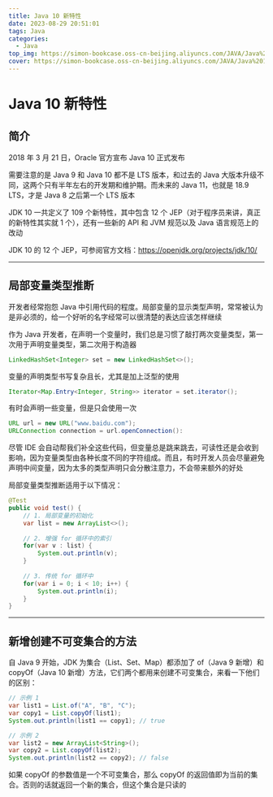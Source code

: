 ```yaml
---
title: Java 10 新特性
date: 2023-08-29 20:51:01
tags: Java
categories: 
  - Java
top_img: https://simon-bookcase.oss-cn-beijing.aliyuncs.com/JAVA/Java%2010%20%E6%96%B0%E7%89%B9%E6%80%A7/preview.jpg
cover: https://simon-bookcase.oss-cn-beijing.aliyuncs.com/JAVA/Java%2010%20%E6%96%B0%E7%89%B9%E6%80%A7/preview.jpg
---
```




# Java 10 新特性

## 简介



2018 年 3 月 21 日，Oracle 官方宣布 Java 10 正式发布

需要注意的是 Java 9 和 Java 10 都不是 LTS 版本，和过去的 Java 大版本升级不同，这两个只有半年左右的开发期和维护期。而未来的 Java 11，也就是 18.9 LTS，才是 Java 8 之后第一个 LTS 版本

JDK 10 一共定义了 109 个新特性，其中包含 12 个 JEP（对于程序员来讲，真正的新特性其实就 1 个），还有一些新的 API 和 JVM 规范以及 Java 语言规范上的改动

JDK 10 的 12 个 JEP，可参阅官方文档：https://openjdk.org/projects/jdk/10/



------

## 局部变量类型推断



开发者经常抱怨 Java 中引用代码的程度。局部变量的显示类型声明，常常被认为是非必须的，给一个好听的名字经常可以很清楚的表达应该怎样继续



作为 Java 开发者，在声明一个变量时，我们总是习惯了敲打两次变量类型，第一次用于声明变量类型，第二次用于构造器

```java
LinkedHashSet<Integer> set = new LinkedHashSet<>();
```

变量的声明类型书写复杂且长，尤其是加上泛型的使用

```java
Iterator<Map.Entry<Integer, String>> iterator = set.iterator();
```

有时会声明一些变量，但是只会使用一次

```java
URL url = new URL("www.baidu.com");
URLConnection connection = url.openConnection():
```

尽管 IDE 会自动帮我们补全这些代码，但变量总是跳来跳去，可读性还是会收到影响，因为变量类型由各种长度不同的字符组成。而且，有时开发人员会尽量避免声明中间变量，因为太多的类型声明只会分散注意力，不会带来额外的好处



局部变量类型推断适用于以下情况：

```java
@Test
public void test() {
	// 1. 局部变量的初始化
	var list = new ArrayList<>();
	
	// 2. 增强 for 循环中的索引
	for(var v : list) {
		System.out.println(v);
	}
	
	// 3. 传统 for 循环中
	for(var i = 0; i < 10; i++) {
		System.out.println(i);
	}
}
```



------

## 新增创建不可变集合的方法



自 Java 9 开始，JDK 为集合（List、Set、Map）都添加了 of（Java 9 新增）和 copyOf（Java 10 新增）方法，它们两个都用来创建不可变集合，来看一下他们的区别：

```java
// 示例 1
var list1 = List.of("A", "B", "C");
var copy1 = List.copyOf(list1);
System.out.println(list1 == copy1); // true

// 示例 2
var list2 = new ArrayList<String>();
var copy2 = List.copyOf(list2);
System.out.println(list2 == copy2); // false
```

如果 copyOf 的参数值是一个不可变集合，那么 copyOf 的返回值即为当前的集合。否则的话就返回一个新的集合，但这个集合是只读的
